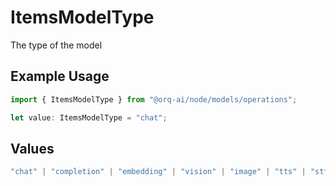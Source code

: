 # ItemsModelType

The type of the model

## Example Usage

```typescript
import { ItemsModelType } from "@orq-ai/node/models/operations";

let value: ItemsModelType = "chat";
```

## Values

```typescript
"chat" | "completion" | "embedding" | "vision" | "image" | "tts" | "stt" | "rerank" | "moderations"
```